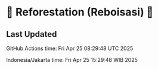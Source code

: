 
# 🌳 Reforestation (Reboisasi) 🌲

## Last Updated

GitHub Actions time: Fri Apr 25 08:29:48 UTC 2025

Indonesia/Jakarta time: Fri Apr 25 15:29:48 WIB 2025
